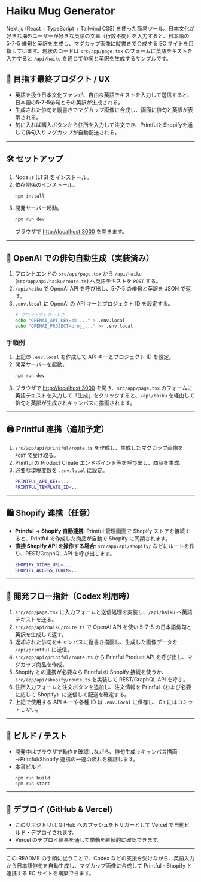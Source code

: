 # Haiku Mug Generator

Next.js (React + TypeScript + Tailwind CSS) を使った簡易ツール。日本文化が好きな海外ユーザーが好きな英語の文章（行数不問）を入力すると、日本語の 5-7-5 俳句と英訳を生成し、マグカップ画像に縦書きで合成する EC サイトを目指しています。現状のコードは `src/app/page.tsx` のフォームに英語テキストを入力すると `/api/haiku` を通じて俳句と英訳を生成するサンプルです。

## 🎯 目指す最終プロダクト / UX
- 英語を扱う日本文化ファンが、自由な英語テキストを入力して送信すると、日本語の5-7-5俳句とその英訳が生成される。
- 生成された俳句を縦書きでマグカップ画像に合成し、画面に俳句と英訳が表示される。
- 気に入れば購入ボタンから住所を入力して注文でき、PrintfulとShopifyを通じて俳句入りマグカップが自動配送される。

---

## 🛠️ セットアップ
1. Node.js (LTS) をインストール。
2. 依存関係のインストール。
   ```bash
   npm install
   ```
3. 開発サーバー起動。
   ```bash
   npm run dev
   ```
   ブラウザで [http://localhost:3000](http://localhost:3000) を開きます。

---

## 🤖 OpenAI での俳句自動生成（実装済み）
1. フロントエンドの `src/app/page.tsx` から `/api/haiku` (`src/app/api/haiku/route.ts`) へ英語テキストを `POST` する。
2. `/api/haiku` で OpenAI API を呼び出し、5-7-5 の俳句と英訳を JSON で返す。
3. `.env.local` に OpenAI の API キーとプロジェクト ID を設定する。
   ```bash
   # プロジェクトルートで
   echo "OPENAI_API_KEY=sk-..." > .env.local
   echo "OPENAI_PROJECT=proj_..." >> .env.local
   ```

### 手順例
1. 上記の `.env.local` を作成して API キーとプロジェクト ID を設定。
2. 開発サーバーを起動。
   ```bash
   npm run dev
   ```
3. ブラウザで [http://localhost:3000](http://localhost:3000) を開き、`src/app/page.tsx` のフォームに英語テキストを入力して「生成」をクリックすると、`/api/haiku` を経由して俳句と英訳が生成されキャンバスに描画されます。

---

## 🖨️ Printful 連携（追加予定）
1. `src/app/api/printful/route.ts` を作成し、生成したマグカップ画像を `POST` で受け取る。
2. Printful の Product Create エンドポイント等を呼び出し、商品を生成。
3. 必要な環境変数を `.env.local` に設定。
   ```bash
   PRINTFUL_API_KEY=...
   PRINTFUL_TEMPLATE_ID=...
   ```

---

## 🛍️ Shopify 連携（任意）
- **Printful → Shopify 自動連携**: Printful 管理画面で Shopify ストアを接続すると、Printful で作成した商品が自動で Shopify に同期されます。
- **直接 Shopify API を操作する場合**: `src/app/api/shopify/` などにルートを作り、REST/GraphQL API を呼び出します。
  ```bash
  SHOPIFY_STORE_URL=...
  SHOPIFY_ACCESS_TOKEN=...
  ```

---

## 🔧 開発フロー指針（Codex 利用時）
1. `src/app/page.tsx` に入力フォームと送信処理を実装し、`/api/haiku` へ英語テキストを送る。
2. `src/app/api/haiku/route.ts` で OpenAI API を使い 5-7-5 の日本語俳句と英訳を生成して返す。
3. 返却された俳句をキャンバスに縦書き描画し、生成した画像データを `/api/printful` に送信。
4. `src/app/api/printful/route.ts` から Printful Product API を呼び出し、マグカップ商品を作成。
5. Shopify との連携が必要なら Printful の Shopify 接続を使うか、`src/app/api/shopify/route.ts` を実装して REST/GraphQL API を呼ぶ。
6. 住所入力フォームと注文ボタンを追加し、注文情報を Printful（および必要に応じて Shopify）に送信して配送を確定する。
7. 上記で使用する API キーや各種 ID は `.env.local` に保存し、Git にはコミットしない。

---

## 🧪 ビルド / テスト
- 開発中はブラウザで動作を確認しながら、俳句生成→キャンバス描画→Printful/Shopify 連携の一連の流れを検証します。
- 本番ビルド:
  ```bash
  npm run build
  npm run start
  ```

---

## 🚀 デプロイ (GitHub & Vercel)
- このリポジトリは GitHub へのプッシュをトリガーとして Vercel で自動ビルド・デプロイされます。
- Vercel のデプロイ結果を通して挙動を継続的に確認できます。

---

この README の手順に従うことで、Codex などの支援を受けながら、英語入力から日本語俳句を自動生成し、マグカップ画像に合成して Printful・Shopify と連携する EC サイトを構築できます。
